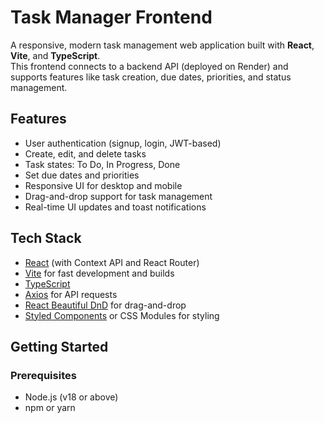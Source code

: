 # Task Manager Frontend

A responsive, modern task management web application built with **React**, **Vite**, and **TypeScript**.  
This frontend connects to a backend API (deployed on Render) and supports features like task creation, due dates, priorities, and status management.

## Features

- User authentication (signup, login, JWT-based)
- Create, edit, and delete tasks
- Task states: To Do, In Progress, Done
- Set due dates and priorities
- Responsive UI for desktop and mobile
- Drag-and-drop support for task management
- Real-time UI updates and toast notifications

## Tech Stack

- [React](https://react.dev/) (with Context API and React Router)
- [Vite](https://vitejs.dev/) for fast development and builds
- [TypeScript](https://www.typescriptlang.org/)
- [Axios](https://axios-http.com/) for API requests
- [React Beautiful DnD](https://github.com/atlassian/react-beautiful-dnd) for drag-and-drop
- [Styled Components](https://styled-components.com/) or CSS Modules for styling

## Getting Started

### Prerequisites

- Node.js (v18 or above)
- npm or yarn




